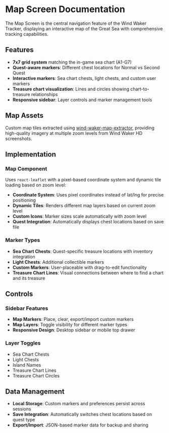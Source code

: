 # Map Screen Documentation

The Map Screen is the central navigation feature of the Wind Waker Tracker, displaying an interactive map of the Great Sea with comprehensive tracking capabilities.

## Features

- **7x7 grid system** matching the in-game sea chart (A1-G7)
- **Quest-aware markers**: Different chest locations for Normal vs Second Quest
- **Interactive markers**: Sea chart chests, light chests, and custom user markers
- **Treasure chart visualization**: Lines and circles showing chart-to-treasure relationships
- **Responsive sidebar**: Layer controls and marker management tools

## Map Assets

Custom map tiles extracted using [wind-waker-map-extractor](https://github.com/CaptainChrispy/wind-waker-map-extractor), providing high-quality imagery at multiple zoom levels from Wind Waker HD screenshots.

## Implementation

### Map Component
Uses `react-leaflet` with a pixel-based coordinate system and dynamic tile loading based on zoom level:

- **Coordinate System**: Uses pixel coordinates instead of lat/lng for precise positioning
- **Dynamic Tiles**: Renders different map layers based on current zoom level
- **Custom Icons**: Marker sizes scale automatically with zoom level
- **Quest Integration**: Automatically displays chest locations based on save file

### Marker Types
- **Sea Chart Chests**: Quest-specific treasure locations with inventory integration
- **Light Chests**: Additional collectible markers
- **Custom Markers**: User-placeable with drag-to-edit functionality
- **Treasure Chart Lines**: Visual connections between where to find a chart and its treasure

## Controls

### Sidebar Features
- **Map Markers**: Place, clear, export/import custom markers
- **Map Layers**: Toggle visibility for different marker types
- **Responsive Design**: Desktop sidebar or mobile top drawer

### Layer Toggles
- Sea Chart Chests
- Light Chests  
- Island Names
- Treasure Chart Lines
- Treasure Chart Circles

## Data Management
- **Local Storage**: Custom markers and preferences persist across sessions
- **Save Integration**: Automatically switches chest locations based on quest type
- **Export/Import**: JSON-based marker data for backup and sharing
